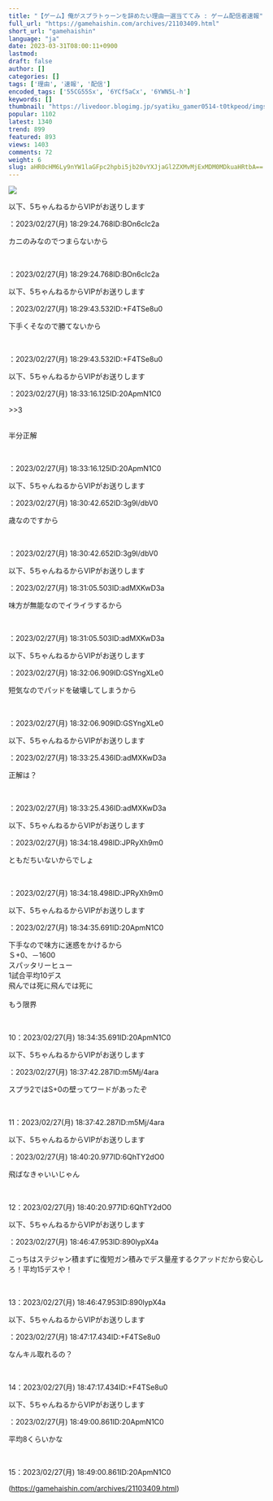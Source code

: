```yaml
---
title: "【ゲーム】俺がスプラトゥーンを辞めたい理由一選当ててみ : ゲーム配信者速報"
full_url: "https://gamehaishin.com/archives/21103409.html"
short_url: "gamehaishin"
language: "ja"
date: 2023-03-31T08:00:11+0900
lastmod: 
draft: false
author: []
categories: []
tags: ['理由', '速報', '配信']
encoded_tags: ['55CG55Sx', '6YCf5aCx', '6YWN5L-h']
keywords: []
thumbnail: "https://livedoor.blogimg.jp/syatiku_gamer0514-t0tkpeod/imgs/3/b/3b66227c.jpg"
popular: 1102
latest: 1340
trend: 899
featured: 893
views: 1403
comments: 72
weight: 6
slug: aHR0cHM6Ly9nYW1laGFpc2hpbi5jb20vYXJjaGl2ZXMvMjExMDM0MDkuaHRtbA==
---
```


![](https://livedoor.blogimg.jp/syatiku_gamer0514-t0tkpeod/imgs/3/b/3b66227c.jpg)

<div><p id='resuname2'>以下、5ちゃんねるからVIPがお送りします </p>：2023/02/27(月) 18:29:24.768ID:BOn6cIc2a<p id='surebody2' class='surebody_BOn6cIc2a' name='surebodymain'> カニのみなのでつまらないから </p><br><p>：2023/02/27(月) 18:29:24.768ID:BOn6cIc2a</p><p id='resuname3'>以下、5ちゃんねるからVIPがお送りします </p>：2023/02/27(月) 18:29:43.532ID:+F4TSe8u0<p id='surebody3' class='surebody_F4TSe8u0' name='surebodymain'> 下手くそなので勝てないから </p><br><p>：2023/02/27(月) 18:29:43.532ID:+F4TSe8u0</p><p id='resuname7'>以下、5ちゃんねるからVIPがお送りします </p>：2023/02/27(月) 18:33:16.125ID:20ApmN1C0<p id='surebody7' class='surebody_20ApmN1C0' name='surebodymain'> <p>>>3</p> <br> 半分正解 </p><br><p>：2023/02/27(月) 18:33:16.125ID:20ApmN1C0</p><p id='resuname4'>以下、5ちゃんねるからVIPがお送りします </p>：2023/02/27(月) 18:30:42.652ID:3g9l/dbV0<p id='surebody4' class='surebody_3g9ldbV0' name='surebodymain'> 歳なのですから </p><br><p>：2023/02/27(月) 18:30:42.652ID:3g9l/dbV0</p><p id='resuname5'>以下、5ちゃんねるからVIPがお送りします </p>：2023/02/27(月) 18:31:05.503ID:adMXKwD3a<p id='surebody5' class='surebody_adMXKwD3a' name='surebodymain'> 味方が無能なのでイライラするから </p><br><p>：2023/02/27(月) 18:31:05.503ID:adMXKwD3a</p><p id='resuname6'>以下、5ちゃんねるからVIPがお送りします </p>：2023/02/27(月) 18:32:06.909ID:GSYngXLe0<p id='surebody6' class='surebody_GSYngXLe0' name='surebodymain'> 短気なのでパッドを破壊してしまうから </p><br><p>：2023/02/27(月) 18:32:06.909ID:GSYngXLe0</p><p id='resuname8'>以下、5ちゃんねるからVIPがお送りします </p>：2023/02/27(月) 18:33:25.436ID:adMXKwD3a<p id='surebody8' class='surebody_adMXKwD3a' name='surebodymain'> 正解は？ </p><br><p>：2023/02/27(月) 18:33:25.436ID:adMXKwD3a</p><p id='resuname9'>以下、5ちゃんねるからVIPがお送りします </p>：2023/02/27(月) 18:34:18.498ID:JPRyXh9m0<p id='surebody9' class='surebody_JPRyXh9m0' name='surebodymain'> ともだちいないからでしょ </p><br><p>：2023/02/27(月) 18:34:18.498ID:JPRyXh9m0</p><p id='resuname10'>以下、5ちゃんねるからVIPがお送りします </p>：2023/02/27(月) 18:34:35.691ID:20ApmN1C0<p id='surebody10' class='surebody_20ApmN1C0' name='surebodymain'> 下手なので味方に迷惑をかけるから <br> Ｓ+0、－1600 <br> スパッタリーヒュー <br> 1試合平均10デス <br> 飛んでは死に飛んでは死に <br> <br> もう限界 </p><br><p>10：2023/02/27(月) 18:34:35.691ID:20ApmN1C0</p><p id='resuname11'>以下、5ちゃんねるからVIPがお送りします </p>：2023/02/27(月) 18:37:42.287ID:m5Mj/4ara<p id='surebody11' class='surebody_m5Mj4ara' name='surebodymain'> スプラ2ではS+0の壁ってワードがあったぞ </p><br><p>11：2023/02/27(月) 18:37:42.287ID:m5Mj/4ara</p><p id='resuname12'>以下、5ちゃんねるからVIPがお送りします </p>：2023/02/27(月) 18:40:20.977ID:6QhTY2dO0<p id='surebody12' class='surebody_6QhTY2dO0' name='surebodymain'> 飛ばなきゃいいじゃん </p><br><p>12：2023/02/27(月) 18:40:20.977ID:6QhTY2dO0</p><p id='resuname13'>以下、5ちゃんねるからVIPがお送りします </p>：2023/02/27(月) 18:46:47.953ID:890lypX4a<p id='surebody13' class='surebody_890lypX4a' name='surebodymain'> こっちはステジャン積まずに復短ガン積みでデス量産するクアッドだから安心しろ！平均15デスや！ </p><br><p>13：2023/02/27(月) 18:46:47.953ID:890lypX4a</p><p id='resuname14'>以下、5ちゃんねるからVIPがお送りします </p>：2023/02/27(月) 18:47:17.434ID:+F4TSe8u0<p id='surebody14' class='surebody_F4TSe8u0' name='surebodymain'> なんキル取れるの？ </p><br><p>14：2023/02/27(月) 18:47:17.434ID:+F4TSe8u0</p><p id='resuname15'>以下、5ちゃんねるからVIPがお送りします </p>：2023/02/27(月) 18:49:00.861ID:20ApmN1C0<p id='surebody15' class='surebody_20ApmN1C0' name='surebodymain'> 平均8くらいかな </p><br><p>15：2023/02/27(月) 18:49:00.861ID:20ApmN1C0</p></div>

(https://gamehaishin.com/archives/21103409.html)
